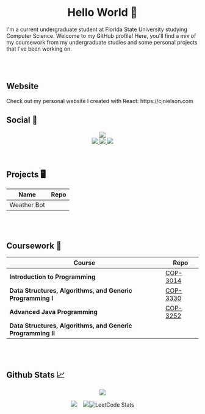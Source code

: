 <h1 align=center> Hello World &#128075 </h1>

<p>
    I'm a current undergraduate student at Florida State University studying Computer Science. Welcome to my GitHub profile! Here, you'll find a mix of my coursework from my undergraduate studies and some personal projects that I've been working on.
</p>
<br></br>

## Website

<div>
<p>Check out my personal website I created with React: https://cjnielson.com</p>



## Social 📱
<div align=center>
<a  href="https://github.com/chrisjnielson44">
        <img src="https://github-stats-alpha.vercel.app/api?username=chrisjnielson44&cc=22272e&tc=37BCF6&ic=fff&bc=0000">
</a> 
</div>

<div align=center>
<a  href="https://www.linkedin.com/in/christopherjnielson/">
        <img src="https://img.shields.io/badge/LinkedIn-0077B5?style=for-the-badge&logo=linkedin&logoColor=white" />   
</a>

<a  href="mailto:cjnielson44@gmail.com">
        <img src="https://img.shields.io/badge/Gmail-D14836?style=for-the-badge&logo=gmail&logoColor=white" />
</a>

<a  href="https://twitter.com/chrisjnielson">
        <img src="https://img.shields.io/badge/Twitter-1DA1F2?style=for-the-badge&logo=twitter&logoColor=white" />
</a>
</div>
<br></br>

## Projects  🖥️
<div align=center>

| Name | Repo |
|---|---|
|Weather Bot| |
</div>
<br></br>

## Coursework 📝

<div align=center>

| Course | Repo |
|---|---|
|**Introduction to Programming**  |  [COP-3014](https://github.com/chrisjnielson44/COP-3014)|
|**Data Structures, Algorithms, and Generic Programming I**| [COP-3330](https://github.com/chrisjnielson44/COP-3330)|
|**Advanced Java Programming**| [COP-3252](https://github.com/chrisjnielson44/COP-3252)|
|**Data Structures, Algorithms, and Generic Programming II**| |
</div>
<br></br>

## Github Stats 📈
<div align=center>

![](http://github-profile-summary-cards.vercel.app/api/cards/profile-details?username=chrisjnielson44&theme=dark) 
</div>

<div align=center>

![](http://github-profile-summary-cards.vercel.app/api/cards/repos-per-language?username=chrisjnielson44&theme=dark)&nbsp;&nbsp;&nbsp;&nbsp;![](http://github-profile-summary-cards.vercel.app/api/cards/most-commit-language?username=chrisjnielson44&theme=dark)![LeetCode Stats](https://leetcard.jacoblin.cool/chrisjnielson44?theme=nord&font=Abel)

</div>
<br></br>
